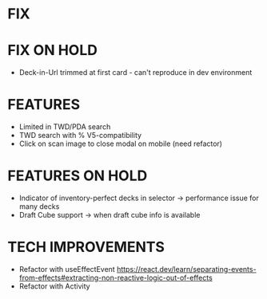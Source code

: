 # FIX

# FIX ON HOLD
- Deck-in-Url trimmed at first card - can't reproduce in dev environment

# FEATURES
- Limited in TWD/PDA search
- TWD search with % V5-compatibility
- Click on scan image to close modal on mobile (need refactor)

# FEATURES ON HOLD
- Indicator of inventory-perfect decks in selector -> performance issue for many decks
- Draft Cube support -> when draft cube info is available

# TECH IMPROVEMENTS
- Refactor with useEffectEvent https://react.dev/learn/separating-events-from-effects#extracting-non-reactive-logic-out-of-effects
- Refactor with Activity
